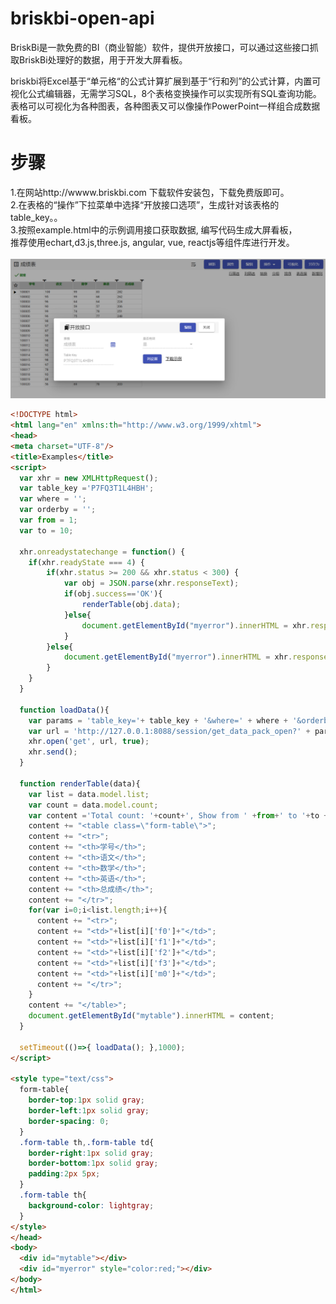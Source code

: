 # briskbi-open-api
BriskBi是一款免费的BI（商业智能）软件，提供开放接口，可以通过这些接口抓取BriskBi处理好的数据，用于开发大屏看板。

briskbi将Excel基于“单元格“的公式计算扩展到基于“行和列”的公式计算，内置可视化公式编辑器，无需学习SQL，8个表格变换操作可以实现所有SQL查询功能。表格可以可视化为各种图表，各种图表又可以像操作PowerPoint一样组合成数据看板。

# 步骤
1.在网站http://wwww.briskbi.com 下载软件安装包，下载免费版即可。<br>
2.在表格的“操作”下拉菜单中选择“开放接口选项”，生成针对该表格的table_key。。<br>
3.按照example.html中的示例调用接口获取数据, 编写代码生成大屏看板，<br>推荐使用echart,d3.js,three.js, angular, vue, reactjs等组件库进行开发。<br>
<br>
![Image](1.png)

```html
<!DOCTYPE html>
<html lang="en" xmlns:th="http://www.w3.org/1999/xhtml">
<head>
<meta charset="UTF-8"/>
<title>Examples</title>
<script>
  var xhr = new XMLHttpRequest();
  var table_key ='P7FQ3T1L4HBH';
  var where = '';
  var orderby = '';
  var from = 1;
  var to = 10;

  xhr.onreadystatechange = function() {
    if(xhr.readyState === 4) {
        if(xhr.status >= 200 && xhr.status < 300) {
            var obj = JSON.parse(xhr.responseText);
            if(obj.success=='OK'){
            	renderTable(obj.data);
            }else{
            	document.getElementById("myerror").innerHTML = xhr.responseText;
            }
        }else{
        	document.getElementById("myerror").innerHTML = xhr.responseText;
        }
    }
  }

  function loadData(){
    var params = 'table_key='+ table_key + '&where=' + where + '&orderby='+orderby+ '&from='+from+ '&to='+to;
    var url = 'http://127.0.0.1:8088/session/get_data_pack_open?' + params;
    xhr.open('get', url, true);
    xhr.send();
  }

  function renderTable(data){
    var list = data.model.list;
    var count = data.model.count;
    var content ='Total count: '+count+', Show from ' +from+' to '+to +" <span style=\"color:green;\">(Right click to view the webpage source code)</span>";
    content += "<table class=\"form-table\">";
    content += "<tr>";
    content += "<th>学号</th>";
    content += "<th>语文</th>";
    content += "<th>数学</th>";
    content += "<th>英语</th>";
    content += "<th>总成绩</th>";
    content += "</tr>";
    for(var i=0;i<list.length;i++){
      content += "<tr>";
      content += "<td>"+list[i]['f0']+"</td>";
      content += "<td>"+list[i]['f1']+"</td>";
      content += "<td>"+list[i]['f2']+"</td>";
      content += "<td>"+list[i]['f3']+"</td>";
      content += "<td>"+list[i]['m0']+"</td>";
      content += "</tr>";
    }
    content += "</table>";
    document.getElementById("mytable").innerHTML = content;
  }

  setTimeout(()=>{ loadData(); },1000);
</script>

<style type="text/css">
  form-table{
    border-top:1px solid gray;
    border-left:1px solid gray;
    border-spacing: 0;
  }
  .form-table th,.form-table td{
    border-right:1px solid gray;
    border-bottom:1px solid gray;
    padding:2px 5px;
  }
  .form-table th{
    background-color: lightgray;
  }
</style>
</head>
<body>
  <div id="mytable"></div>
  <div id="myerror" style="color:red;"></div>
</body>
</html>
```
